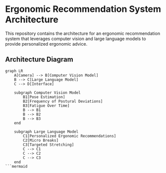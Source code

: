 # Ergonomic Recommendation System Architecture

This repository contains the architecture for an ergonomic recommendation system that leverages computer vision and large language models to provide personalized ergonomic advice.

## **Architecture Diagram**

```mermaid
graph LR
    A[Camera] --> B[Computer Vision Model]
    B --> C[Large Language Model]
    C --> D[Interface]

    subgraph Computer Vision Model
        B1[Pose Estimation]
        B2[Frequency of Postural Deviations]
        B3[Fatigue Over Time]
        B --> B1
        B --> B2
        B --> B3
    end

    subgraph Large Language Model
        C1[Personalized Ergonomic Recommendations]
        C2[Micro Breaks]
        C3[Targeted Stretching]
        C --> C1
        C --> C2
        C --> C3
    end
```mermaid

